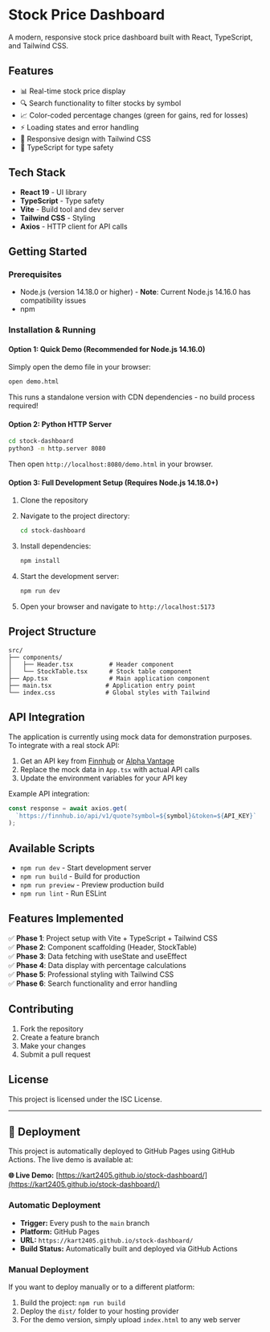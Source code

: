# Stock Price Dashboard

A modern, responsive stock price dashboard built with React, TypeScript, and Tailwind CSS.

## Features

- 📊 Real-time stock price display
- 🔍 Search functionality to filter stocks by symbol
- 📈 Color-coded percentage changes (green for gains, red for losses)
- ⚡ Loading states and error handling
- 📱 Responsive design with Tailwind CSS
- 🎯 TypeScript for type safety

## Tech Stack

- **React 19** - UI library
- **TypeScript** - Type safety
- **Vite** - Build tool and dev server
- **Tailwind CSS** - Styling
- **Axios** - HTTP client for API calls

## Getting Started

### Prerequisites

- Node.js (version 14.18.0 or higher) - **Note**: Current Node.js 14.16.0 has compatibility issues
- npm

### Installation & Running

#### Option 1: Quick Demo (Recommended for Node.js 14.16.0)
Simply open the demo file in your browser:
```bash
open demo.html
```
This runs a standalone version with CDN dependencies - no build process required!

#### Option 2: Python HTTP Server
```bash
cd stock-dashboard
python3 -m http.server 8080
```
Then open `http://localhost:8080/demo.html` in your browser.

#### Option 3: Full Development Setup (Requires Node.js 14.18.0+)
1. Clone the repository
2. Navigate to the project directory:
   ```bash
   cd stock-dashboard
   ```

3. Install dependencies:
   ```bash
   npm install
   ```

4. Start the development server:
   ```bash
   npm run dev
   ```

5. Open your browser and navigate to `http://localhost:5173`

## Project Structure

```
src/
├── components/
│   ├── Header.tsx          # Header component
│   └── StockTable.tsx      # Stock table component
├── App.tsx                 # Main application component
├── main.tsx               # Application entry point
└── index.css              # Global styles with Tailwind
```

## API Integration

The application is currently using mock data for demonstration purposes. To integrate with a real stock API:

1. Get an API key from [Finnhub](https://finnhub.io/) or [Alpha Vantage](https://www.alphavantage.co/)
2. Replace the mock data in `App.tsx` with actual API calls
3. Update the environment variables for your API key

Example API integration:
```typescript
const response = await axios.get(
  `https://finnhub.io/api/v1/quote?symbol=${symbol}&token=${API_KEY}`
);
```

## Available Scripts

- `npm run dev` - Start development server
- `npm run build` - Build for production
- `npm run preview` - Preview production build
- `npm run lint` - Run ESLint

## Features Implemented

✅ **Phase 1**: Project setup with Vite + TypeScript + Tailwind CSS  
✅ **Phase 2**: Component scaffolding (Header, StockTable)  
✅ **Phase 3**: Data fetching with useState and useEffect  
✅ **Phase 4**: Data display with percentage calculations  
✅ **Phase 5**: Professional styling with Tailwind CSS  
✅ **Phase 6**: Search functionality and error handling  

## Contributing

1. Fork the repository
2. Create a feature branch
3. Make your changes
4. Submit a pull request

## License

This project is licensed under the ISC License.

---

## 🚀 Deployment

This project is automatically deployed to GitHub Pages using GitHub Actions. The live demo is available at:

**🌐 Live Demo:** [https://kart2405.github.io/stock-dashboard/](https://kart2405.github.io/stock-dashboard/)

### Automatic Deployment

- **Trigger:** Every push to the `main` branch
- **Platform:** GitHub Pages
- **URL:** `https://kart2405.github.io/stock-dashboard/`
- **Build Status:** Automatically built and deployed via GitHub Actions

### Manual Deployment

If you want to deploy manually or to a different platform:

1. Build the project: `npm run build`
2. Deploy the `dist/` folder to your hosting provider
3. For the demo version, simply upload `index.html` to any web server
